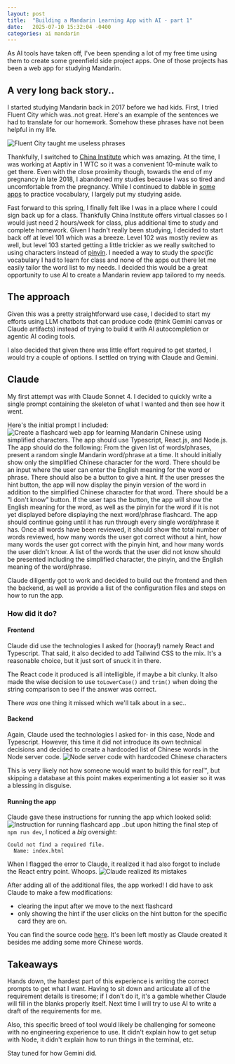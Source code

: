 ```yaml
---
layout: post
title:  "Building a Mandarin Learning App with AI - part 1"
date:   2025-07-10 15:32:04 -0400
categories: ai mandarin
---
```

As AI tools have taken off, I've been spending a lot of my free time using them to create some greenfield side project apps. One of those  projects has been a web app for studying Mandarin. 

## A very long back story..
I started studying Mandarin back in 2017 before we had kids. First, I tried Fluent City which was..not great. Here's an example of the sentences we had to translate for our homework. Somehow these phrases have not been helpful in my life.

![Fluent City taught me useless phrases](/assets/images/2025-07-12/fluent_city.jpg)

Thankfully, I switched to [China Institute](https://chinainstitute.org/) which was amazing. At the time, I was working at Aaptiv in 1 WTC so it was a convenient 10-minute walk to get there. Even with the close proximity though, towards the end of my pregnancy in late 2018, I abandoned my studies because I was so tired and uncomfortable from the pregnancy. While I continued to dabble in [some apps](https://www.duolingo.com/) to practice vocabulary, I largely put my studying aside. 

Fast forward to this spring, I finally felt like I was in a place where I could sign back up for a class. Thankfully China Institute offers virtual classes so I would just need 2 hours/week for class, plus additional time to study and complete homework. Given I hadn't really been studying, I decided to start back off at level 101 which was a breeze. Level 102 was mostly review as well, but level 103 started getting a little trickier as we really switched to using characters instead of [pinyin](https://en.wikipedia.org/wiki/Pinyin). I needed a way to study the _specific_ vocabulary I had to learn for class and none of the apps out there let me easily tailor the word list to my needs. I decided this would be a great opportunity to use AI to create a Mandarin review app tailored to my needs.

## The approach
Given this was a pretty straightforward use case, I decided to start my efforts using LLM chatbots that can produce code (think Gemini canvas or Claude artifacts) instead of trying to build it with AI autocompletion or agentic AI coding tools. 

I also decided that given there was little effort required to get started, I would try a couple of options. I settled on trying with Claude and Gemini. 

## Claude
My first attempt was with Claude Sonnet 4. I decided to quickly write a single prompt containing the skeleton of what I wanted and then see how it went.

Here's the initial prompt I included:
![Create a flashcard web app for learning Mandarin Chinese using simplified characters. The app should use Typescript, React.js, and Node.js. The app should do the following:
From the given list of words/phrases, present a random single Mandarin word/phrase at a time.  It should initially show only the simplified Chinese character for the word.
There should be an input where the user can enter the English meaning for the word or phrase.
There should also be a button to give a hint. If the user presses the hint button, the app will now display the pinyin version of the word in addition to the simplified Chinese character for that word.
There should be a "I don't know" button. If the user taps the button, the app will show the English meaning for the word, as well as the pinyin for the word if it is not yet displayed before displaying the next word/phrase flashcard.
The app should continue going until it has run through every single word/phrase it has. Once all words have been reviewed, it should show the total number of words reviewed, how many words the user got correct without a hint, how many words the user got correct with the pinyin hint, and how many words the user didn't know. A list of the words that the user did not know should be presented including the simplified character, the pinyin, and the English meaning of the word/phrase.](/assets/images/2025-07-12/claude_prompt.png)

Claude diligently got to work and decided to build out the frontend and then the backend, as well as provide a list of the configuration files and steps on how to run the app. 

### How did it do?

#### Frontend 
Claude did use the technologies I asked for (hooray!) namely React and Typescript. That said, it also decided to add Tailwind CSS to the mix. It's a reasonable choice, but it just sort of snuck it in there. 

The React code it produced is all intelligible, if maybe a bit clunky. It also made the wise decision to use `toLowerCase()` and `trim()` when doing the string comparison to see if the answer was correct.

There _was_ one thing it missed which we'll talk about in a sec..

#### Backend 
Again, Claude used the technologies I asked for- in this case, Node and Typescript. However, this time it did not introduce its own technical decisions and decided to create a hardcoded list of Chinese words in the Node server code.
![Node server code with hardcoded Chinese characters](/assets/images/2025-07-12/claude_backend.png)

This is very likely not how someone would want to build this for real™, but skipping a database at this point makes experimenting a lot easier so it was a blessing in disguise. 

#### Running the app
Claude gave these instructions for running the app which looked solid:
![Instruction for running flashcard app](/assets/images/2025-07-12/claude_instructions.png)
..but upon hitting the final step of `npm run dev`, I noticed a *big* oversight:
```
Could not find a required file.
  Name: index.html
```
When I flagged the error to Claude, it realized it had also forgot to include the React entry point. Whoops.
![Claude realized its mistakes](/assets/images/2025-07-12/claude_fix.png)

After adding all of the additional files, the app worked! I did have to ask Claude to make a few modifications:
* clearing the input after we move to the next flashcard 
* only showing the hint if the user clicks on the hint button for the specific card they are on. 

You can find the source code [here](https://github.com/kathleen/mandarin-flashcards). It's been left mostly as Claude created it besides me adding some more Chinese words.  

## Takeaways
Hands down, the hardest part of this experience is writing the correct prompts to get what I want. Having to sit down and articulate all of the requirement details is tiresome; if I don't do it, it's a gamble whether Claude will fill in the blanks properly itself. Next time I will try to use AI to write a draft of the requirements for me.

Also, this specific breed of tool would likely be challenging for someone with no engineering experience to use. It didn't explain how to get setup with Node, it didn't explain how to run things in the terminal, etc. 

Stay tuned for how Gemini did.
